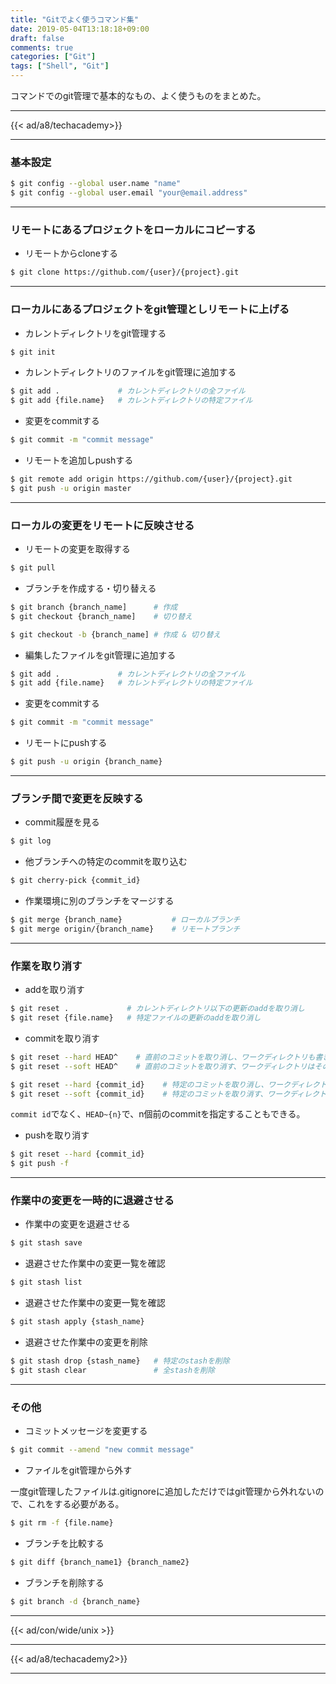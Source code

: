 ```yaml
---
title: "Gitでよく使うコマンド集"
date: 2019-05-04T13:18:18+09:00
draft: false
comments: true
categories: ["Git"]
tags: ["Shell", "Git"]
---
```


コマンドでのgit管理で基本的なもの、よく使うものをまとめた。

<!--more-->

---

{{< ad/a8/techacademy>}}

---

### 基本設定

```sh
$ git config --global user.name "name"
$ git config --global user.email "your@email.address"
```

---

### リモートにあるプロジェクトをローカルにコピーする

- リモートからcloneする

```sh
$ git clone https://github.com/{user}/{project}.git
```

---

### ローカルにあるプロジェクトをgit管理としリモートに上げる

- カレントディレクトリをgit管理する

```sh
$ git init
```

- カレントディレクトリのファイルをgit管理に追加する

```sh
$ git add .             # カレントディレクトリの全ファイル
$ git add {file.name}   # カレントディレクトリの特定ファイル
```

- 変更をcommitする

```sh
$ git commit -m "commit message"
```

- リモートを追加しpushする

```sh
$ git remote add origin https://github.com/{user}/{project}.git
$ git push -u origin master
```

---

### ローカルの変更をリモートに反映させる

- リモートの変更を取得する

```sh
$ git pull
```

- ブランチを作成する・切り替える

```sh
$ git branch {branch_name]      # 作成
$ git checkout {branch_name]    # 切り替え

$ git checkout -b {branch_name] # 作成 & 切り替え
```

- 編集したファイルをgit管理に追加する

```sh
$ git add .             # カレントディレクトリの全ファイル
$ git add {file.name}   # カレントディレクトリの特定ファイル
```

- 変更をcommitする

```sh
$ git commit -m "commit message"
```

- リモートにpushする

```sh
$ git push -u origin {branch_name}
```

---

### ブランチ間で変更を反映する

- commit履歴を見る

```sh
$ git log
```

- 他ブランチへの特定のcommitを取り込む

```sh
$ git cherry-pick {commit_id}
```

- 作業環境に別のブランチをマージする

```sh
$ git merge {branch_name}           # ローカルブランチ
$ git merge origin/{branch_name}    # リモートブランチ
```

---

### 作業を取り消す

- addを取り消す

```sh
$ git reset .             # カレントディレクトリ以下の更新のaddを取り消し
$ git reset {file.name}   # 特定ファイルの更新のaddを取り消し
```

- commitを取り消す

```sh
$ git reset --hard HEAD^    # 直前のコミットを取り消し、ワークディレクトリも書き換える
$ git reset --soft HEAD^    # 直前のコミットを取り消す、ワークディレクトリはそのまま

$ git reset --hard {commit_id}    # 特定のコミットを取り消し、ワークディレクトリも書き換える
$ git reset --soft {commit_id}    # 特定のコミットを取り消す、ワークディレクトリはそのまま
```

`commit id`でなく、`HEAD~{n}`で、n個前のcommitを指定することもできる。

- pushを取り消す

```sh
$ git reset --hard {commit_id}
$ git push -f
```

---

### 作業中の変更を一時的に退避させる

- 作業中の変更を退避させる

```sh
$ git stash save
```

- 退避させた作業中の変更一覧を確認

```sh
$ git stash list
```

- 退避させた作業中の変更一覧を確認

```sh
$ git stash apply {stash_name}
```

- 退避させた作業中の変更を削除

```sh
$ git stash drop {stash_name}   # 特定のstashを削除
$ git stash clear               # 全stashを削除
```

---

### その他

- コミットメッセージを変更する

```sh
$ git commit --amend "new commit message"
```

- ファイルをgit管理から外す

一度git管理したファイルは.gitignoreに追加しただけではgit管理から外れないので、これをする必要がある。

```sh
$ git rm -f {file.name}
```

- ブランチを比較する

```sh
$ git diff {branch_name1} {branch_name2}
```

- ブランチを削除する

```sh
$ git branch -d {branch_name}
```

---

{{< ad/con/wide/unix >}}

---

{{< ad/a8/techacademy2>}}

---